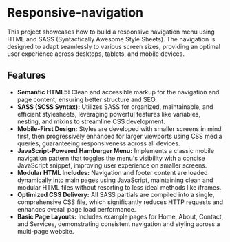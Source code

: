 # Responsive-navigation

This project showcases how to build a responsive navigation menu using HTML and SASS (Syntactically Awesome Style Sheets). The navigation is designed to adapt seamlessly to various screen sizes, providing an optimal user experience across desktops, tablets, and mobile devices.

## Features

- **Semantic HTML5:** Clean and accessible markup for the navigation and page content, ensuring better structure and SEO.
- **SASS (SCSS Syntax):** Utilizes SASS for organized, maintainable, and efficient stylesheets, leveraging powerful features like variables, nesting, and mixins to streamline CSS development.
- **Mobile-First Design:** Styles are developed with smaller screens in mind first, then progressively enhanced for larger viewports using CSS media queries, guaranteeing responsiveness across all devices.
- **JavaScript-Powered Hamburger Menu:** Implements a classic mobile navigation pattern that toggles the menu's visibility with a concise JavaScript snippet, improving user experience on smaller screens.
- **Modular HTML Includes:** Navigation and footer content are loaded dynamically into main pages using JavaScript, maintaining clean and modular HTML files without resorting to less ideal methods like iframes.
- **Optimized CSS Delivery:** All SASS partials are compiled into a single, comprehensive CSS file, which significantly reduces HTTP requests and enhances overall page load performance.
- **Basic Page Layouts:** Includes example pages for Home, About, Contact, and Services, demonstrating consistent navigation and styling across a multi-page website.
